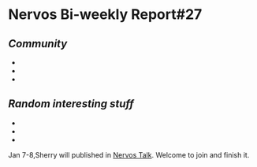 # Nervos Bi-weekly Report#27


## ***Community***

-

-

-

## ***Random interesting stuff***

-

-

-


Jan 7-8,Sherry will published in [Nervos Talk](https://talk.nervos.org/tags/nervos-report). Welcome to join and finish it.
